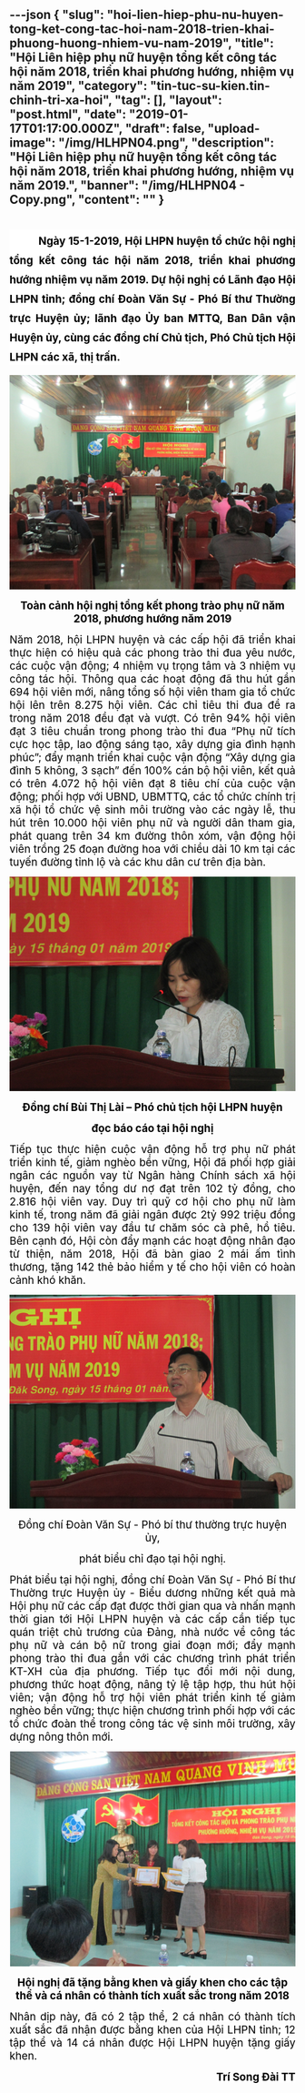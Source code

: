 ---json
{
    "slug": "hoi-lien-hiep-phu-nu-huyen-tong-ket-cong-tac-hoi-nam-2018-trien-khai-phuong-huong-nhiem-vu-nam-2019",
    "title": "Hội Liên hiệp phụ nữ huyện tổng kết công tác hội năm 2018, triển khai phương hướng, nhiệm vụ năm 2019",
    "category": "tin-tuc-su-kien.tin-chinh-tri-xa-hoi",
    "tag": [],
    "layout": "post.html",
    "date": "2019-01-17T01:17:00.000Z",
    "draft": false,
    "upload-image": "/img/HLHPN04.png",
    "description": "Hội Liên hiệp phụ nữ huyện tổng kết công tác hội năm 2018, triển khai phương hướng, nhiệm vụ năm 2019.",
    "banner": "/img/HLHPN04 - Copy.png",
    "__content__": ""
}
---
<h1 style="margin-left:0in; margin-right:0in; text-align:justify"><span style="background-color:white"><strong><span style="font-size:14.0pt"><span style="color:black">&nbsp; &nbsp; &nbsp; &nbsp; &nbsp; Ng&agrave;y 15-1-2019, Hội LHPN huyện tổ chức hội nghị tổng kết c&ocirc;ng t&aacute;c hội năm 2018, triển khai phương hướng nhiệm vụ năm 2019. Dự hội nghị c&oacute; L&atilde;nh đạo Hội LHPN tỉnh; đồng ch&iacute; Đo&agrave;n Văn Sự - Ph&oacute; B&iacute; thư Thường trực Huyện ủy; l&atilde;nh đạo Ủy ban MTTQ, Ban D&acirc;n vận Huyện ủy, c&ugrave;ng c&aacute;c đồng ch&iacute; Chủ tịch, Ph&oacute; Chủ tịch Hội LHPN c&aacute;c x&atilde;, thị trấn. </span></span></strong></span></h1>

<p style="text-align:justify"><img alt="" src="/img/HLHPN01.png" /></p>

<p style="text-align:center"><span style="background-color:white"><strong><span style="font-size:14.0pt"><span style="color:black">To&agrave;n cảnh hội nghị tổng kết phong tr&agrave;o phụ nữ năm 2018, phương hướng năm 2019</span></span></strong></span></p>

<p style="text-align:justify"><span style="background-color:white"><span style="font-size:14.0pt"><span style="color:black">Năm 2018, hội LHPN huyện v&agrave; c&aacute;c cấp hội đ&atilde; triển khai thực hiện c&oacute; hiệu quả c&aacute;c phong tr&agrave;o thi đua y&ecirc;u nước, c&aacute;c cuộc vận động; 4 nhiệm vụ trọng t&acirc;m v&agrave; 3 nhiệm vụ c&ocirc;ng t&aacute;c hội. Th&ocirc;ng qua c&aacute;c hoạt động đ&atilde; thu h&uacute;t gần 694 hội vi&ecirc;n mới, n&acirc;ng tổng số hội vi&ecirc;n tham gia tổ chức hội l&ecirc;n tr&ecirc;n 8.275 hội vi&ecirc;n. C&aacute;c chỉ ti&ecirc;u thi đua đề ra trong năm 2018 đều đạt v&agrave; vượt. C&oacute; tr&ecirc;n 94% hội vi&ecirc;n đạt 3 ti&ecirc;u chuẩn trong phong tr&agrave;o thi đua &ldquo;Phụ nữ t&iacute;ch cực học tập, lao động s&aacute;ng tạo, x&acirc;y dựng gia đ&igrave;nh hạnh ph&uacute;c&rdquo;; đẩy mạnh triển khai cuộc vận động &ldquo;X&acirc;y dựng gia đ&igrave;nh 5 kh&ocirc;ng, 3 sạch&rdquo; đến 100% c&aacute;n bộ hội vi&ecirc;n, kết quả c&oacute; tr&ecirc;n 4.072 hộ hội vi&ecirc;n đạt 8 ti&ecirc;u ch&iacute; của cuộc vận động; phối hợp với UBND, UBMTTQ, c&aacute;c tổ chức ch&iacute;nh trị x&atilde; hội tổ chức vệ sinh m&ocirc;i trường v&agrave;o c&aacute;c ng&agrave;y lễ, thu h&uacute;t tr&ecirc;n 10.000 hội vi&ecirc;n phụ nữ v&agrave; người d&acirc;n tham gia, ph&aacute;t quang tr&ecirc;n 34 km đường th&ocirc;n x&oacute;m, vận động hội vi&ecirc;n trồng 25 đoạn đường hoa với chiều d&agrave;i 10 km tại c&aacute;c tuyến đường tỉnh lộ v&agrave; c&aacute;c khu d&acirc;n cư tr&ecirc;n địa b&agrave;n.</span></span></span></p>

<p style="text-align:justify"><img alt="" src="/img/HLHPN02.png" /></p>

<p style="text-align:center"><span style="background-color:white"><strong><span style="font-size:14.0pt"><span style="color:black">Đồng ch&iacute; B&ugrave;i Thị L&agrave;i &ndash; Ph&oacute; chủ tịch hội LHPN huyện</span></span></strong></span></p>

<p style="text-align:center"><span style="background-color:white"><strong><span style="font-size:14.0pt"><span style="color:black">đọc b&aacute;o c&aacute;o tại hội nghị</span></span></strong></span></p>

<p style="text-align:justify"><span style="background-color:white"><span style="font-size:14.0pt"><span style="color:black">Tiếp tục thực hiện cuộc vận động hỗ trợ phụ nữ ph&aacute;t triển kinh tế, giảm ngh&egrave;o bền vững, Hội đ&atilde; phối hợp giải ng&acirc;n c&aacute;c nguồn vay từ Ng&acirc;n h&agrave;ng Ch&iacute;nh s&aacute;ch x&atilde; hội huyện, đến nay tổng dư nợ đạt tr&ecirc;n 102 tỷ đồng, cho 2.816 hội vi&ecirc;n vay. Duy tr&igrave; quỹ cơ hội cho phụ nữ l&agrave;m kinh tế, trong năm đ&atilde; giải ng&acirc;n được 2tỷ 992 triệu đồng cho 139 hội vi&ecirc;n vay đầu tư chăm s&oacute;c c&agrave; ph&ecirc;, hồ ti&ecirc;u. B&ecirc;n cạnh đ&oacute;, Hội c&ograve;n đẩy mạnh c&aacute;c hoạt động nh&acirc;n đạo từ thiện, năm 2018, Hội đ&atilde; b&agrave;n giao 2 m&aacute;i ấm t&igrave;nh thương, tặng 142 thẻ bảo hiểm y tế cho hội vi&ecirc;n c&oacute; ho&agrave;n cảnh kh&oacute; khăn. </span></span></span></p>

<p style="text-align:justify"><img alt="" src="/img/HLHPN03.png" /></p>

<p style="text-align:center"><span style="background-color:white"><span style="font-size:14.0pt"><span style="color:black">Đồng ch&iacute; Đo&agrave;n Văn Sự - Ph&oacute; b&iacute; thư thường trực huyện ủy,</span></span></span></p>

<p style="text-align:center"><span style="background-color:white"><span style="font-size:14.0pt"><span style="color:black">ph&aacute;t biểu chỉ đạo tại hội nghị.</span></span></span></p>

<p style="text-align:justify"><span style="background-color:white"><span style="font-size:14.0pt"><span style="color:black">Ph&aacute;t biểu tại hội nghị, đồng ch&iacute; Đo&agrave;n Văn Sự - Ph&oacute; B&iacute; thư Thường trực Huyện ủy - Biểu dương những kết quả m&agrave; Hội phụ nữ c&aacute;c cấp đạt được thời gian qua v&agrave; nhấn mạnh thời gian tới Hội LHPN huyện v&agrave; c&aacute;c cấp cần tiếp tục qu&aacute;n triệt chủ trương của Đảng, nh&agrave; nước về c&ocirc;ng t&aacute;c phụ nữ v&agrave; c&aacute;n bộ nữ trong giai đoạn mới; đẩy mạnh phong tr&agrave;o thi đua gắn với c&aacute;c chương tr&igrave;nh ph&aacute;t triển KT-XH của địa phương. Tiếp tục đổi mới nội dung, phương thức hoạt động, n&acirc;ng tỷ lệ tập hợp, thu h&uacute;t hội vi&ecirc;n; vận động hỗ trợ hội vi&ecirc;n ph&aacute;t triển kinh tế giảm ngh&egrave;o bền vững; thực hiện chương tr&igrave;nh phối hợp với c&aacute;c tổ chức đo&agrave;n thể trong c&ocirc;ng t&aacute;c vệ sinh m&ocirc;i trường, x&acirc;y dựng n&ocirc;ng th&ocirc;n mới.</span></span></span></p>

<p style="text-align:justify"><img alt="" src="/img/HLHPN04.png" /></p>

<p style="text-align:center"><span style="background-color:white"><strong><span style="font-size:14.0pt"><span style="color:black">Hội nghị đ&atilde; tặng bằng khen v&agrave; giấy khen cho c&aacute;c tập thể v&agrave; c&aacute; nh&acirc;n c&oacute; th&agrave;nh t&iacute;ch xuất sắc trong năm 2018</span></span></strong></span></p>

<p style="text-align:justify"><span style="background-color:white"><span style="font-size:14.0pt"><span style="color:black">Nh&acirc;n dịp n&agrave;y, đ&atilde; c&oacute; 2 tập thể, 2 c&aacute; nh&acirc;n c&oacute; th&agrave;nh t&iacute;ch xuất sắc đ&atilde; nhận được bằng khen của Hội LHPN tỉnh; 12 tập thể v&agrave; 14 c&aacute; nh&acirc;n được Hội LHPN huyện tặng giấy khen.</span></span></span></p>

<p style="text-align:right"><span style="background-color:white"><strong><span style="font-size:14.0pt"><span style="color:black">Tr&iacute; Song Đ&agrave;i TT</span></span></strong></span></p>

<p style="text-align:justify"><br />
&nbsp;</p>

<p style="text-align:justify">&nbsp;</p>
